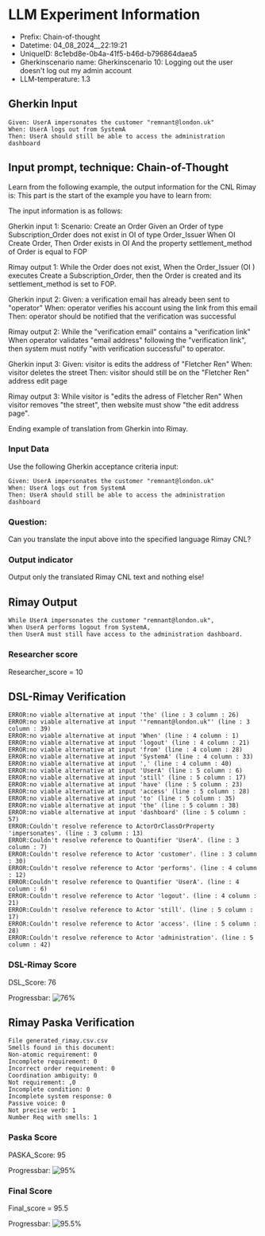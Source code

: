 

# LLM Experiment Information
* Prefix:   Chain-of-thought
* Datetime: 04_08_2024__22:19:21
* UniqueID: 8c1ebd8e-0b4a-41f5-b46d-b796864daea5
* Gherkinscenario name: Gherkinscenario 10: Logging out the user doesn't log out my admin account
* LLM-temperature: 1.3

        

## Gherkin Input
```
Given: UserA impersonates the customer "remnant@london.uk"
When: UserA logs out from SystemA
Then: UserA should still be able to access the administration dashboard
```
    



## Input prompt, technique: Chain-of-Thought


Learn from the following example, the output information for the CNL Rimay is: 
This part is the start of the example you have to learn from:

The input information is as follows: 

Gherkin input 1:
Scenario: Create an Order
Given an Order of type Subscription_Order does not exist in OI of type Order_Issuer 
When OI Create Order, 
Then Order exists in OI 
And the property settlement_method of Order is equal to FOP


Rimay output 1:
While the Order does not exist, 
When the Order_Issuer (OI ) executes Create a Subscription_Order, 
then the Order is created and its settlement_method is set to FOP.


Gherkin input 2:
Given: a verification email has already been sent to "operator"
When: operator verifies his account using the link from this email
Then: operator should be notified that the verification was successful

Rimay output 2:
While the "verification email" contains a "verification link" 
When operator validates "email address" following the "verification link", 
then system must notify "with verification successful" to operator.  
 

Gherkin input 3: 
Given: visitor is edits the address of "Fletcher Ren"
When: visitor deletes the street
Then: visitor should still be on the "Fletcher Ren" address edit page


Rimay output 3:
While visitor is "edits the adress of Fletcher Ren" 
When visitor removes "the street", 
then website must show "the edit address page".


Ending example of translation from Gherkin into Rimay.


        

### Input Data
Use the following Gherkin acceptance criteria input: 
```
Given: UserA impersonates the customer "remnant@london.uk"
When: UserA logs out from SystemA
Then: UserA should still be able to access the administration dashboard
```

### Question:
Can you translate the input above into the specified language Rimay CNL?

### Output indicator
Output only the translated Rimay CNL text and nothing else!


## Rimay Output
```
While UserA impersonates the customer "remnant@london.uk", 
When UserA performs logout from SystemA, 
then UserA must still have access to the administration dashboard.
``` 
            

### Researcher score
Researcher_score = 10




## DSL-Rimay Verification
```
ERROR:no viable alternative at input 'the' (line : 3 column : 26)
ERROR:no viable alternative at input '"remnant@london.uk"' (line : 3 column : 39)
ERROR:no viable alternative at input 'When' (line : 4 column : 1)
ERROR:no viable alternative at input 'logout' (line : 4 column : 21)
ERROR:no viable alternative at input 'from' (line : 4 column : 28)
ERROR:no viable alternative at input 'SystemA' (line : 4 column : 33)
ERROR:no viable alternative at input ',' (line : 4 column : 40)
ERROR:no viable alternative at input 'UserA' (line : 5 column : 6)
ERROR:no viable alternative at input 'still' (line : 5 column : 17)
ERROR:no viable alternative at input 'have' (line : 5 column : 23)
ERROR:no viable alternative at input 'access' (line : 5 column : 28)
ERROR:no viable alternative at input 'to' (line : 5 column : 35)
ERROR:no viable alternative at input 'the' (line : 5 column : 38)
ERROR:no viable alternative at input 'dashboard' (line : 5 column : 57)
ERROR:Couldn't resolve reference to ActorOrClassOrProperty 'impersonates'. (line : 3 column : 13)
ERROR:Couldn't resolve reference to Quantifier 'UserA'. (line : 3 column : 7)
ERROR:Couldn't resolve reference to Actor 'customer'. (line : 3 column : 30)
ERROR:Couldn't resolve reference to Actor 'performs'. (line : 4 column : 12)
ERROR:Couldn't resolve reference to Quantifier 'UserA'. (line : 4 column : 6)
ERROR:Couldn't resolve reference to Actor 'logout'. (line : 4 column : 21)
ERROR:Couldn't resolve reference to Actor 'still'. (line : 5 column : 17)
ERROR:Couldn't resolve reference to Actor 'access'. (line : 5 column : 28)
ERROR:Couldn't resolve reference to Actor 'administration'. (line : 5 column : 42)

```
### DSL-Rimay Score
DSL_Score: 76

Progressbar: ![76%](https://progress-bar.dev/76)

            


## Rimay Paska Verification
```
File generated_rimay.csv.csv
Smells found in this document: 
Non-atomic requirement: 0
Incomplete requirement: 0
Incorrect order requirement: 0
Coordination ambiguity: 0
Not requirement: ,0
Incomplete condition: 0
Incomplete system response: 0
Passive voice: 0
Not precise verb: 1
Number Req with smells: 1

```
### Paska Score
PASKA_Score: 95

Progressbar: ![95%](https://progress-bar.dev/95)

            

### Final Score
Final_score = 95.5

Progressbar: ![95.5%](https://progress-bar.dev/95.5)

